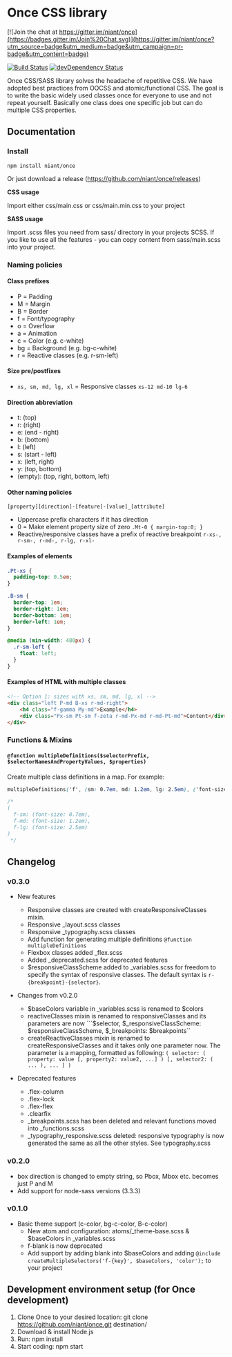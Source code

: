 # Once CSS library

[![Join the chat at https://gitter.im/niant/once](https://badges.gitter.im/Join%20Chat.svg)](https://gitter.im/niant/once?utm_source=badge&utm_medium=badge&utm_campaign=pr-badge&utm_content=badge)

[![Build Status](https://travis-ci.org/niant/once.png?branch=master)](https://travis-ci.org/niant/once) [![devDependency Status](https://david-dm.org/niant/once/dev-status.svg?theme=shields.io)](https://david-dm.org/niant/once#info=devDependencies)

Once CSS/SASS library solves the headache of repetitive CSS. We have adopted best practices from OOCSS and atomic/functional CSS. The goal is to write the basic widely used classes once for everyone to use and not repeat yourself. Basically one class does one specific job but can do multiple CSS properties.

## Documentation

### Install

```npm install niant/once```

Or just download a release (https://github.com/niant/once/releases)

**CSS usage**

Import either css/main.css or css/main.min.css to your project

**SASS usage**

Import .scss files you need from sass/ directory in your projects SCSS. If you like to use all the features - you can copy content from sass/main.scss into your project.

### Naming policies 

#### Class prefixes

* P = Padding
* M = Margin
* B = Border
* f = Font/typography
* o = Overflow
* a = Animation
* c = Color (e.g. c-white)
* bg = Background (e.g. bg-c-white)
* r = Reactive classes (e.g. r-sm-left)

#### Size pre/postfixes

* ```xs, sm, md, lg, xl``` = Responsive classes ```xs-12 md-10 lg-6```

#### Direction abbreviation

* t: (top)
* r: (right)
* e: (end - right)
* b: (bottom)
* l: (left)
* s: (start - left)
* x: (left, right)
* y: (top, bottom)
* (empty): (top, right, bottom, left)

#### Other naming policies

``` [property][direction]-[feature]-[value]_[attribute] ```

* Uppercase prefix characters if it has direction
* 0 = Make element property size of zero ```.Mt-0 { margin-top:0; }```
* Reactive/responsive classes have a prefix of reactive breakpoint ```r-xs-, r-sm-, r-md-, r-lg, r-xl- ```

#### Examples of elements

```scss
.Pt-xs {
  padding-top: 0.5em;
}

.B-sm {
  border-top: 1em;
  border-right: 1em;
  border-bottom: 1em;
  border-left: 1em;
}

@media (min-width: 480px) {
  .r-sm-left {
    float: left;
  }
}
```

#### Examples of HTML with multiple classes

```html
<!-- Option 1: sizes with xs, sm, md, lg, xl -->
<div class="left P-md B-xs r-md-right">
    <h4 class="f-gamma My-md">Example</h4>
    <div class="Px-sm Pt-sm f-zeta r-md-Px-md r-md-Pt-md">Content</div>
</div>

```

### Functions & Mixins

#### ```@function multipleDefinitions($selectorPrefix, $selectorNamesAndPropertyValues, $properties)```

Create multiple class definitions in a map. For example:


```scss
multipleDefinitions('f', (sm: 0.7em, md: 1.2em, lg: 2.5em), ('font-size'));

/*
(
  f-sm: (font-size: 0.7em),
  f-md: (font-size: 1.2em),
  f-lg: (font-size: 2.5em)
)
 */
```


## Changelog

### v0.3.0

* New features
  * Responsive classes are created with createResponsiveClasses mixin.
  * Responsive _layout.scss classes
  * Responsive _typography.scss classes
  * Add function for generating multiple definitions ```@function multipleDefinitions```
  * Flexbox classes added _flex.scss
  * Added _deprecated.scss for deprecated features
  * $responsiveClassScheme added to _variables.scss for freedom to specify the syntax of responsive classes. The default syntax is ```r-{breakpoint}-{selector}```.

* Changes from v0.2.0
  * $baseColors variable in _variables.scss is renamed to $colors
  * reactiveClasses mixin is renamed to responsiveClasses and its parameters are now ```$selector, $_responsiveClassScheme: $responsiveClassScheme, $_breakpoints: $breakpoints``
  * createReactiveClasses mixin is renamed to createResponsiveClasses and it takes only one parameter now. The parameter is a mapping, formatted as following: ```( selector: ( property: value [, property2: value2, ...] ) [, selector2: ( ... ), ... ] )```

* Deprecated features
  * .flex-column
  * .flex-lock
  * .flex-flex
  * .clearfix
  * _breakpoints.scss has been deleted and relevant functions moved into _functions.scss
  * _typography_responsive.scss deleted: responsive typography is now generated the same as all the other styles. See typography.scss

### v0.2.0

* box direction is changed to empty string, so Pbox, Mbox etc. becomes just P and M
* Add support for node-sass versions (3.3.3) 

### v0.1.0

* Basic theme support (c-color, bg-c-color, B-c-color)
    - New atom and configuration: atoms/_theme-base.scss & $baseColors in _variables.scss
    - f-blank is now deprecated
    - Add support by adding blank into $baseColors and adding ```@include createMultipleSelectors('f-{key}', $baseColors, 'color');``` to your project


## Development environment setup (for Once development)

1. Clone Once to your desired location:
    git clone https://github.com/niant/once.git destination/
2. Download & install Node.js
3. Run: npm install
4. Start coding: npm start
